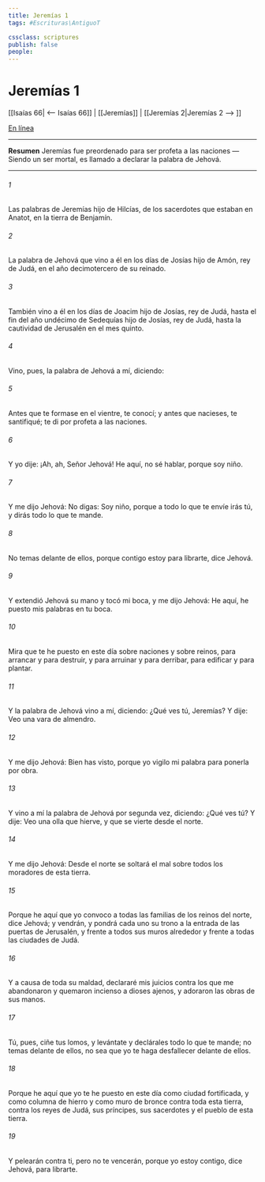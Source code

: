 ```yaml
---
title: Jeremías 1
tags: #Escrituras\AntiguoT

cssclass: scriptures
publish: false
people:
---
```


# Jeremías 1
[[Isaías 66| <-- Isaías 66]] | [[Jeremías]] | [[Jeremías 2|Jeremías 2 --> ]]

[En línea](https://churchofjesuschrist.org/study/scriptures/ot/jer/1?lang=spa)

---
__Resumen__
Jeremías fue preordenado para ser profeta a las naciones — Siendo un ser mortal, es llamado a declarar la palabra de Jehová.

---
###### 1 
Las palabras de Jeremías hijo de Hilcías, de los sacerdotes que estaban en Anatot, en la tierra de Benjamín.

###### 2 
La palabra de Jehová que vino a él en los días de Josías hijo de Amón, rey de Judá, en el año decimotercero de su reinado.

###### 3 
También vino a él en los días de Joacim hijo de Josías, rey de Judá, hasta el fin del año undécimo de Sedequías hijo de Josías, rey de Judá, hasta la cautividad de Jerusalén en el mes quinto.

###### 4 
Vino, pues, la palabra de Jehová a mí, diciendo:

###### 5 
Antes que te formase en el vientre, te conocí; y antes que nacieses, te santifiqué; te di por profeta a las naciones.

###### 6 
Y yo dije: ¡Ah, ah, Señor Jehová! He aquí, no sé hablar, porque soy niño.

###### 7 
Y me dijo Jehová: No digas: Soy niño, porque a todo lo que te envíe irás tú, y dirás todo lo que te mande.

###### 8 
No temas delante de ellos, porque contigo estoy para librarte, dice Jehová.

###### 9 
Y extendió Jehová su mano y tocó mi boca, y me dijo Jehová: He aquí, he puesto mis palabras en tu boca.

###### 10 
Mira que te he puesto en este día sobre naciones y sobre reinos, para arrancar y para destruir, y para arruinar y para derribar, para edificar y para plantar.

###### 11 
Y la palabra de Jehová vino a mí, diciendo: ¿Qué ves tú, Jeremías? Y dije: Veo una vara de almendro.

###### 12 
Y me dijo Jehová: Bien has visto, porque yo vigilo mi palabra para ponerla por obra.

###### 13 
Y vino a mí la palabra de Jehová por segunda vez, diciendo: ¿Qué ves tú? Y dije: Veo una olla que hierve, y que se vierte desde el norte.

###### 14 
Y me dijo Jehová: Desde el norte se soltará el mal sobre todos los moradores de esta tierra.

###### 15 
Porque he aquí que yo convoco a todas las familias de los reinos del norte, dice Jehová; y vendrán, y pondrá cada uno su trono a la entrada de las puertas de Jerusalén, y frente a todos sus muros alrededor y frente a todas las ciudades de Judá.

###### 16 
Y a causa de toda su maldad, declararé mis juicios contra los que me abandonaron y quemaron incienso a dioses ajenos, y adoraron las obras de sus manos.

###### 17 
Tú, pues, ciñe tus lomos, y levántate y declárales todo lo que te mande; no temas delante de ellos, no sea que yo te haga desfallecer delante de ellos.

###### 18 
Porque he aquí que yo te he puesto en este día como ciudad fortificada, y como columna de hierro y como muro de bronce contra toda esta tierra, contra los reyes de Judá, sus príncipes, sus sacerdotes y el pueblo de esta tierra.

###### 19 
Y pelearán contra ti, pero no te vencerán, porque yo estoy contigo, dice Jehová, para librarte.

